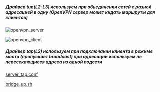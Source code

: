 ##### Драйвер tun(L2-L3) используем при обьединении сетей с разной адресацией в одну (OpenVPN сервер может кидать маршруты для клиентов)

![openvpn_server](https://github.com/kyourselfer/OTUS_LinuxAdmin201804/blob/master/lesson11_vpn/1/ovpn_server.gif)

![openvpn_client](https://github.com/kyourselfer/OTUS_LinuxAdmin201804/blob/master/lesson11_vpn/1/ovpn_client.gif)


##### Драйвер tap(L2) используем при подключании клиента в режиме моста (пропускает broadcast) при адресации используем не пересекающиеся адреса из одной подсети

[server_tap.conf](https://github.com/kyourselfer/OTUS_LinuxAdmin201804/blob/master/lesson11_vpn/1/server_tap.conf)

[bridge_up.sh](https://github.com/kyourselfer/OTUS_LinuxAdmin201804/blob/master/lesson11_vpn/1/bridge_up.sh)
